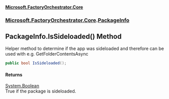 #### [Microsoft.FactoryOrchestrator.Core](./Microsoft-FactoryOrchestrator-Core.md 'Microsoft.FactoryOrchestrator.Core')
### [Microsoft.FactoryOrchestrator.Core](./Microsoft-FactoryOrchestrator-Core.md 'Microsoft.FactoryOrchestrator.Core').[PackageInfo](./Microsoft-FactoryOrchestrator-Core-PackageInfo.md 'Microsoft.FactoryOrchestrator.Core.PackageInfo')
## PackageInfo.IsSideloaded() Method
Helper method to determine if the app was sideloaded and therefore can be used with e.g. GetFolderContentsAsync  
```csharp
public bool IsSideloaded();
```
#### Returns
[System.Boolean](https://docs.microsoft.com/en-us/dotnet/api/System.Boolean 'System.Boolean')  
True if the package is sideloaded.  
